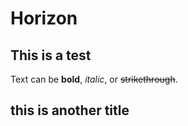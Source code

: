 # Horizon
## This is a test

Text can be **bold**, _italic_, or ~~strikethrough~~.

## this is another title

